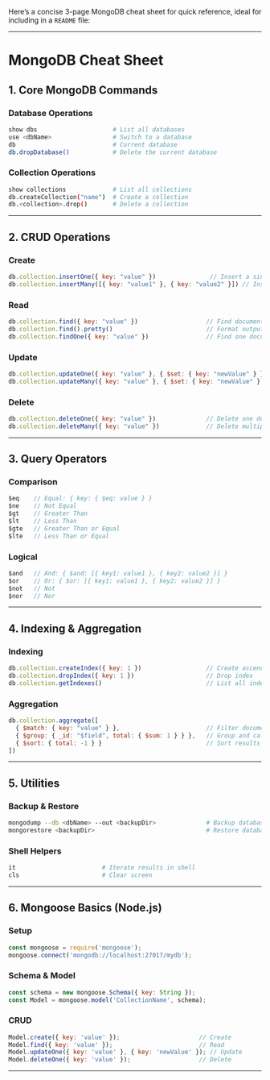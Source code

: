 Here’s a concise 3-page MongoDB cheat sheet for quick reference, ideal for including in a `README` file:

---

# MongoDB Cheat Sheet

## 1. **Core MongoDB Commands**

### **Database Operations**
```bash
show dbs                     # List all databases
use <dbName>                 # Switch to a database
db                           # Current database
db.dropDatabase()            # Delete the current database
```

### **Collection Operations**
```bash
show collections             # List all collections
db.createCollection("name")  # Create a collection
db.<collection>.drop()       # Delete a collection
```

---

## 2. **CRUD Operations**

### **Create**
```javascript
db.collection.insertOne({ key: "value" })               // Insert a single document
db.collection.insertMany([{ key: "value1" }, { key: "value2" }]) // Insert multiple documents
```

### **Read**
```javascript
db.collection.find({ key: "value" })                   // Find documents with matching criteria
db.collection.find().pretty()                          // Format output
db.collection.findOne({ key: "value" })                // Find one document
```

### **Update**
```javascript
db.collection.updateOne({ key: "value" }, { $set: { key: "newValue" } }) // Update one document
db.collection.updateMany({ key: "value" }, { $set: { key: "newValue" } }) // Update multiple documents
```

### **Delete**
```javascript
db.collection.deleteOne({ key: "value" })              // Delete one document
db.collection.deleteMany({ key: "value" })             // Delete multiple documents
```

---

## 3. **Query Operators**

### **Comparison**
```javascript
$eq    // Equal: { key: { $eq: value } }
$ne    // Not Equal
$gt    // Greater Than
$lt    // Less Than
$gte   // Greater Than or Equal
$lte   // Less Than or Equal
```

### **Logical**
```javascript
$and   // And: { $and: [{ key1: value1 }, { key2: value2 }] }
$or    // Or: { $or: [{ key1: value1 }, { key2: value2 }] }
$not   // Not
$nor   // Nor
```

---

## 4. **Indexing & Aggregation**

### **Indexing**
```javascript
db.collection.createIndex({ key: 1 })                  // Create ascending index
db.collection.dropIndex({ key: 1 })                    // Drop index
db.collection.getIndexes()                             // List all indexes
```

### **Aggregation**
```javascript
db.collection.aggregate([
  { $match: { key: "value" } },                        // Filter documents
  { $group: { _id: "$field", total: { $sum: 1 } } },   // Group and calculate
  { $sort: { total: -1 } }                             // Sort results
])
```

---

## 5. **Utilities**

### **Backup & Restore**
```bash
mongodump --db <dbName> --out <backupDir>              # Backup database
mongorestore <backupDir>                               # Restore database
```

### **Shell Helpers**
```bash
it                        # Iterate results in shell
cls                       # Clear screen
```

---

## 6. **Mongoose Basics (Node.js)**

### **Setup**
```javascript
const mongoose = require('mongoose');
mongoose.connect('mongodb://localhost:27017/mydb');
```

### **Schema & Model**
```javascript
const schema = new mongoose.Schema({ key: String });
const Model = mongoose.model('CollectionName', schema);
```

### **CRUD**
```javascript
Model.create({ key: 'value' });                      // Create
Model.find({ key: 'value' });                        // Read
Model.updateOne({ key: 'value' }, { key: 'newValue' }); // Update
Model.deleteOne({ key: 'value' });                   // Delete
```

---
